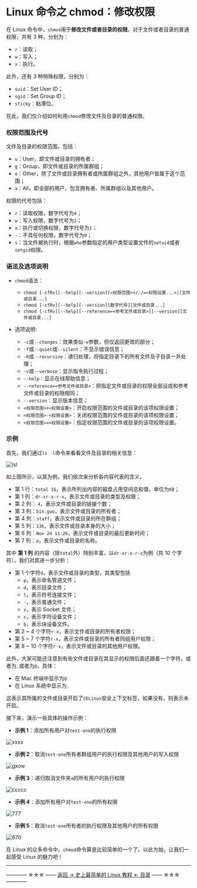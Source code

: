 # Linux 命令之 chmod：修改权限

在 Linux 命令中，`chmod`用于**修改文件或者目录的权限**。对于文件或者目录的普通权限，共有 3 种，分别为：

 - `r`：读取；
 - `w`：写入；
 - `x`：执行。

此外，还有 3 种特殊权限，分别为：

 - `suid`：Set User ID；
 - `sgid`：Set Group ID；
 - `sticky`：粘滞位。
 
在此，我们仅介绍如何利用`chmod`修改文件及目录的普通权限。

### 权限范围及代号

文件及目录的权限范围，包括：

- `u`：User，即文件或目录的拥有者；
- `g`：Group，即文件或目录的所属群组；
- `o`：Other，除了文件或目录拥有者或所属群组之外，其他用户皆属于这个范围；
- `a`：All，即全部的用户，包含拥有者、所属群组以及其他用户。

权限的代号包括：

- `r`：读取权限，数字代号为`4`；
- `w`：写入权限，数字代号为`2`；
- `x`：执行或切换权限，数字代号为`1`；
- `-`：不具任何权限，数字代号为`0`；
- `s`：当文件被执行时，根据`who`参数指定的用户类型设置文件的`setuid`或者`setgid`权限。

### 语法及选项说明

- `chmod`语法：

  - `chmod [-cfRv][--help][--version][<权限范围>+/-/=<权限设置...>][文件或目录...]`
  - `chmod [-cfRv][--help][--version][数字代号][文件或目录...]`
  - `chmod [-cfRv][--help][--reference=<参考文件或目录>][--version][文件或目录...]`

- 选项说明:
  - `-c`或`--changes`：效果类似`-v`参数，但仅返回更改的部分；
  - `-f`或`--quiet`或`--silent`：不显示错误信息；
  - `-R`或`--recursive`：递归处理，将指定目录下的所有文件及子目录一并处理；
  - `-v`或`--verbose`：显示指令执行过程；
  - `--help`：显示在线帮助信息；
  - `--reference=<参考文件或目录>`：把指定文件或目录的权限全部设成和参考文件或目录的权限相同；
  - `--version`：显示版本信息；
  - `<权限范围>+<权限设置>`：开启权限范围的文件或目录的该项权限设置；
  - `<权限范围>-<权限设置>`：关闭权限范围的文件或目录的该项权限设置；
  - `<权限范围>=<权限设置>`：指定权限范围的文件或目录的该项权限设置。

### 示例

首先，我们通过`ls -l`命令来看看文件及目录的相关信息：

![lsl](http://img.blog.csdn.net/20171124143904999)

如上图所示，以其为例，我们依次来分析各内容代表的含义，

- 第 1 行：`total 16`，表示所列出内容的磁盘占用空间总和值，单位为`KB`；
- 第 1 列：`dr-xr-x-r-x`，表示文件或目录的类型及权限；
- 第 2 列： `4`，表示文件或目录的链接个数；
- 第 3 列：`bin.guo`，表示文件或目录的所有者；
- 第 4 列：`staff`，表示文件或目录的所在群组；
- 第 5 列：`136`，表示文件或目录本身的大小；
- 第 6 列：`Nov 24 11:26`，表示文件或目录的最后更新时间；
- 第 7 列：`a`，表示文件或目录的名称。

其中 **第 1 列** 的内容（除`total`外）特别丰富，以`dr-xr-x-r-x`为例（共 10 个字符），我们对其进一步分析：

- 第 1 个字符`d`，表示文件或目录的类型，其类型包括
  - `p`，表示命名管道文件；
  - `d`，表示目录文件；
  - `l`，表示符号连接文件；
  - `-`，表示普通文件；
  - `s`，表示 Socket 文件；
  - `c`，表示字符设备文件；
  - `b`，表示块设备文件。
- 第 2 ~ 4 个字符`r-x`，表示文件或目录的所有者权限；
- 第 5 ~ 7 个字符`r-x`，表示文件或目录的所有者同组用户权限；
- 第 8 ~ 10 个字符`r-x`，表示文件或目录的其他用户权限。

此外，大家可能还注意到有些文件或目录在其显示的权限后面还跟着一个字符，或者为`.`或者为`@`，具体：

- 在 Mac 终端中显示为`@`
- 在 Linux 系统中显示为`.`

这表示其所属的文件或目录开启了`SELinux`安全上下文标签，如果没有，则表示未开启。

接下来，演示一些具体的操作示例：

 - **示例 1**：添加所有用户对`test-one`的执行权限

![xxxx](http://img.blog.csdn.net/20171124210444762)

- **示例 2**：取消`test-one`所有者群组用户的执行权限及其他用户的写入权限

![gxow](http://img.blog.csdn.net/20171124211005937)

- **示例 3**：递归取消文件夹`a`的所有用户的执行权限

![ccccc](http://img.blog.csdn.net/20171124211410819)

- **示例 4**：添加所有用户对`test-one`的所有权限

![777](http://img.blog.csdn.net/20171124212055272)

- **示例 5**：取消`test-one`所有者的执行权限及其他用户的所有权限

![670](http://img.blog.csdn.net/20171124212343428)

在 Linux 的众多命令中，`chmod`命令算是比较简单的一个了。以此为始，让我们一起感受 Linux 的魅力吧！





----------
———— ☆☆☆ —— [返回 -> 史上最简单的 Linux 教程 <- 目录](https://github.com/guobinhit/cg-blog/blob/master/articles/linux/LINUX_README.md) —— ☆☆☆ ————

